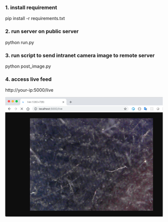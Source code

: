 ### 1. install requirement
pip install -r requirements.txt

### 2. run server on public server
python run.py

### 3. run script to send intranet camera image to remote server
python post_image.py

### 4. access live feed
http://your-ip:5000/live

![live page](live_page.png)
